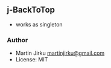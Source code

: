 ## j-BackToTop

- works as singleton

### Author

- Martin Jirku <martinjirku@gmail.com>
- License: MIT